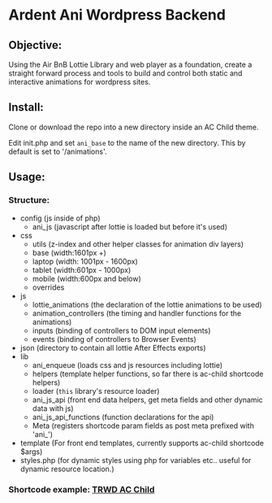 # Ardent Ani Wordpress Backend

## Objective:

Using the Air BnB Lottie Library and web player as a foundation, 
create a straight forward process and tools to build and control both static and interactive animations for wordpress sites.

## Install:

Clone or download the repo into a new directory inside an AC Child theme.

Edit init.php and set ```ani_base``` to the name of the new directory.
This by default is set to '/animations'.

## Usage:

### Structure:

*  config (js inside of php)
    - ani_js (javascript after lottie is loaded but before it's used)
*   css
    - utils (z-index and other helper classes for animation div layers)
    - base (width:1601px +)
    - laptop (width: 1001px - 1600px)
    - tablet (width:601px - 1000px)
    - mobile (width:600px and below)
    - overrides
*   js
    - lottie_animations (the declaration of the lottie animations to be used)
    - animation_controllers (the timing and handler functions for the animations)
    - inputs (binding of controllers to DOM input elements)
    - events (binding of controllers to Browser Events)
*   json (directory to contain all lottie After Effects exports)
*   lib
    - ani_enqueue (loads css and js resources including lottie)
    - helpers (template helper functions, so far there is ac-child shortcode helpers)
    - loader (```this``` library's resource loader)
    - ani_js_api (front end data helpers, get meta fields and other dynamic data with js)
    - ani_js_api_functions (function declarations for the api)
    - Meta (registers shortcode param fields as post meta prefixed with 'ani_')
*   template (For front end templates, currently supports ac-child shortcode $args)
*   styles.php (for dynamic styles using php for variables etc.. useful for dynamic resource location.)

### Shortcode example: [TRWD AC Child](https://gitlab.it.ardentcreative.com/incubating/tommy/ac-child-lottie-animations-integration/backend/wikis/TRWD-Example-Shortcode)